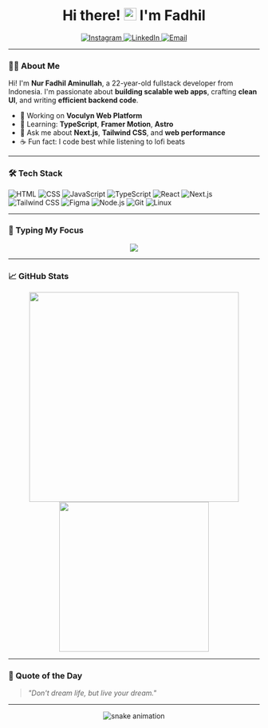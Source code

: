 <h1 align="center">Hi there! <img src="https://media.giphy.com/media/hvRJCLFzcasrR4ia7z/giphy.gif" width="25px"> I'm Fadhil</h1>

<p align="center">
  <a href="https://www.instagram.com/nurfadhilaminullah/">
    <img alt="Instagram" src="https://img.shields.io/badge/@nurfadhilaminullah-E4405F?style=for-the-badge&logo=instagram&logoColor=white" />
  </a>
  <a href="https://www.linkedin.com/in/nur-fadhil-2202ba190/">
    <img alt="LinkedIn" src="https://img.shields.io/badge/LinkedIn-0077B5?style=for-the-badge&logo=linkedin&logoColor=white" />
  </a>
  <a href="mailto:nurfadhil138@gmail.com">
    <img alt="Email" src="https://img.shields.io/badge/Gmail-D14836?style=for-the-badge&logo=gmail&logoColor=white" />
  </a>
</p>

---

### 👨‍💻 About Me

Hi! I'm **Nur Fadhil Aminullah**, a 22-year-old fullstack developer from Indonesia.
I'm passionate about **building scalable web apps**, crafting **clean UI**, and writing **efficient backend code**.

- 🔭 Working on **Voculyn Web Platform**
- 🌱 Learning: **TypeScript**, **Framer Motion**, **Astro**
- 💬 Ask me about **Next.js**, **Tailwind CSS**, and **web performance**
- ☕ Fun fact: I code best while listening to lofi beats

---

### 🛠️ Tech Stack

![HTML](https://img.shields.io/badge/-HTML5-E34F26?style=flat&logo=html5&logoColor=white)
![CSS](https://img.shields.io/badge/-CSS3-1572B6?style=flat&logo=css3)
![JavaScript](https://img.shields.io/badge/-JavaScript-F7DF1E?style=flat&logo=javascript&logoColor=black)
![TypeScript](https://img.shields.io/badge/-TypeScript-3178C6?style=flat&logo=typescript&logoColor=white)
![React](https://img.shields.io/badge/-React-61DAFB?style=flat&logo=react&logoColor=black)
![Next.js](https://img.shields.io/badge/-Next.js-000000?style=flat&logo=nextdotjs)
![Tailwind CSS](https://img.shields.io/badge/-TailwindCSS-38B2AC?style=flat&logo=tailwind-css)
![Figma](https://img.shields.io/badge/-Figma-F24E1E?style=flat&logo=figma&logoColor=white)
![Node.js](https://img.shields.io/badge/-Node.js-339933?style=flat&logo=node.js&logoColor=white)
![Git](https://img.shields.io/badge/-Git-F05032?style=flat&logo=git&logoColor=white)
![Linux](https://img.shields.io/badge/-Linux-FCC624?style=flat&logo=linux&logoColor=black)

---

### 🧠 Typing My Focus

<p align="center">
  <img src="https://readme-typing-svg.herokuapp.com?font=Fira+Code&duration=2500&pause=1000&center=true&vCenter=true&width=440&lines=I+build+cool+web+interfaces;I+love+React+%2F+Next.js;Clean+UI+%2B+Reusable+Components" />
</p>

---

### 📈 GitHub Stats

<p align="center">
  <img src="https://github-readme-stats.vercel.app/api?username=Nurfadhil12&show_icons=true&theme=radical" width="420" />
  <img src="https://github-readme-stats.vercel.app/api/top-langs/?username=Nurfadhil12&layout=compact&theme=radical" width="300" />
</p>

---

### 📜 Quote of the Day

> _"Don't dream life, but live your dream."_

---

<p align="center">
  <img src="https://raw.githubusercontent.com/Nurfadhil12/Nurfadhil12/output/github-contribution-grid-snake.svg" alt="snake animation" />
</p>
